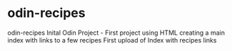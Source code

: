 # odin-recipes
odin-recipes
Inital Odin Project - First project using HTML creating a main index with links to a few recipes 
First upload of Index with recipes links